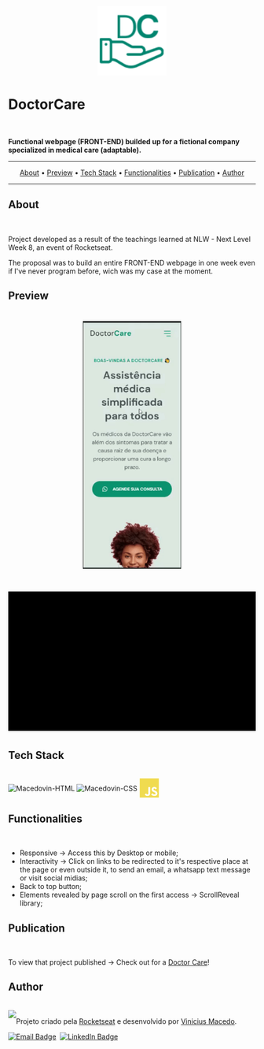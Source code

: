 <p align="center">
  <img src="./Assets/DC-ico.png" width="140px" />
</p>

# DoctorCare

<br/>

**Functional webpage (FRONT-END) builded up for a fictional company specialized in medical care (adaptable).**

---

<p align="center">
	<a href="#about">About</a> •
  <a href="#preview">Preview</a> •
	<a href="#tech-stack">Tech Stack</a> •
  <a href="#functionalities">Functionalities</a> •
	<a href="#publication">Publication</a> •
	<a href="#author">Author</a> 
</p>

---

## About

<br/>

Project developed as a result of the teachings learned at NLW - Next Level Week 8, an event of Rocketseat.

The proposal was to build an entire FRONT-END webpage in one week even if I've never program before, wich was my case at the moment.

## Preview

<h1 align="center">
    <img src="./Assets/DocCare-Mobile.gif" width="200" alt="mobile version gif ">
</h1>

<h1 align="center">
    <img src="./Assets/DocCare-Desktop.gif" width="700" alt=" desktop version gif">
</h1>

## Tech Stack

<div style="display: inline_block"><br>
  <img align="center" alt="Macedovin-HTML" height="40" width="40" src="https://cdn.jsdelivr.net/gh/devicons/devicon/icons/html5/html5-plain-wordmark.svg" />
  <img align="center" alt="Macedovin-CSS" height="40" width="40" src="https://cdn.jsdelivr.net/gh/devicons/devicon/icons/css3/css3-plain-wordmark.svg">
  <img align="center" alt="Macedovin-Js" height="40" width="40" src="https://raw.githubusercontent.com/devicons/devicon/master/icons/javascript/javascript-plain.svg">
</div>

## Functionalities

<br/>

- Responsive -> Access this by Desktop or mobile;
- Interactivity -> Click on links to be redirected to it's respective place at the page or even outside it, to send an email, a whatsapp text message or visit social midias;
- Back to top button;
- Elements revealed by page scroll on the first access -> ScrollReveal library;

## Publication

<br/>

To view that project published -> Check out for a [Doctor Care](https://macedovin.github.io/DoctorCare/)!

## Author

<br/>
<img align="left" src="https://avatars.githubusercontent.com/Macedovin?size=100">

Projeto criado pela [Rocketseat](https://github.com/Rocketseat) e desenvolvido por [Vinicius&nbsp;Macedo](https://github.com/Macedovin).

<a href="mailto:macedo.vp@gmail.com" target="_blank"><img src="https://img.shields.io/badge/Email-D14836?style=flat&logo=gmail&logoColor=white" alt="Email Badge" height="25"></a>&nbsp;
<a href="https://www.linkedin.com/in/vinicius-macedop/" target="_blank"><img src="https://img.shields.io/badge/Linkedin-0077B5?style=flat&logo=linkedin&logoColor=white" alt="LinkedIn Badge" height="25"></a>&nbsp;

<br clear="left"/>

